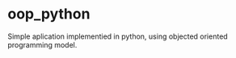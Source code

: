 # oop_python
Simple aplication implementied in python, using objected oriented programming model.  
